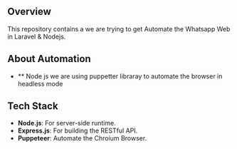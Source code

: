 

## Overview
This repository contains a we are trying to get Automate the Whatsapp Web in Laravel & Nodejs.

## About Automation

- ** Node js we are using puppetter libraray to automate the browser in headless mode


## Tech Stack

- **Node.js**: For server-side runtime.
- **Express.js**: For building the RESTful API.
- **Puppeteer**: Automate the Chroium Browser.
